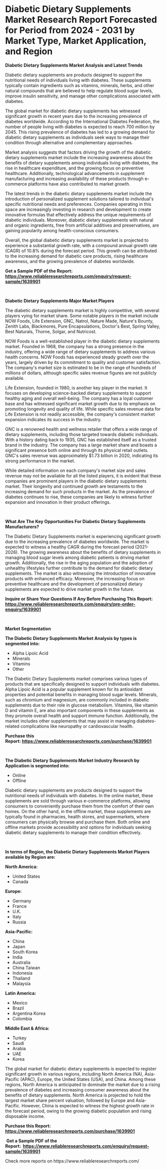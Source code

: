 <p><h1>Diabetic Dietary Supplements Market Research Report Forecasted for Period from 2024 -  2031 by Market Type, Market Application, and Region</h1></p><p><strong>Diabetic Dietary Supplements Market Analysis and Latest Trends</strong></p>
<p><p>Diabetic dietary supplements are products designed to support the nutritional needs of individuals living with diabetes. These supplements typically contain ingredients such as vitamins, minerals, herbs, and other natural compounds that are believed to help regulate blood sugar levels, improve insulin sensitivity, and manage other complications associated with diabetes.</p><p>The global market for diabetic dietary supplements has witnessed significant growth in recent years due to the increasing prevalence of diabetes worldwide. According to the International Diabetes Federation, the number of people living with diabetes is expected to reach 700 million by 2045. This rising prevalence of diabetes has led to a growing demand for diabetic dietary supplements as individuals seek ways to manage their condition through alternative and complementary approaches.</p><p>Market analysis suggests that factors driving the growth of the diabetic dietary supplements market include the increasing awareness about the benefits of dietary supplements among individuals living with diabetes, the rise in healthcare expenditure, and the growing focus on preventive healthcare. Additionally, technological advancements in supplement manufacturing and increasing availability of these products through e-commerce platforms have also contributed to market growth.</p><p>The latest trends in the diabetic dietary supplements market include the introduction of personalized supplement solutions tailored to individual's specific nutritional needs and preferences. Companies operating in this space are increasingly investing in research and development to create innovative formulas that effectively address the unique requirements of diabetic individuals. Moreover, diabetic dietary supplements with natural and organic ingredients, free from artificial additives and preservatives, are gaining popularity among health-conscious consumers.</p><p>Overall, the global diabetic dietary supplements market is projected to experience a substantial growth rate, with a compound annual growth rate (CAGR) of 10.8% during the forecast period. This growth can be attributed to the increasing demand for diabetic care products, rising healthcare awareness, and the growing prevalence of diabetes worldwide.</p></p>
<p><strong>Get a Sample PDF of the Report:&nbsp; <a href="https://www.reliableresearchreports.com/enquiry/request-sample/1639901">https://www.reliableresearchreports.com/enquiry/request-sample/1639901</a></strong></p>
<p>&nbsp;</p>
<p><strong>Diabetic Dietary Supplements Major Market Players</strong></p>
<p><p>The diabetic dietary supplements market is highly competitive, with several players vying for market share. Some notable players in the market include NOW Foods, Life Extension, GNC, Natrol, Nature Made, Nature's Bounty, Zenith Labs, Blackmores, Pure Encapsulations, Doctor's Best, Spring Valley, Best Naturals, Thorne, Solgar, and Nutricost.</p><p>NOW Foods is a well-established player in the diabetic dietary supplements market. Founded in 1968, the company has a strong presence in the industry, offering a wide range of dietary supplements to address various health concerns. NOW Foods has experienced steady growth over the years, largely driven by its commitment to quality and customer satisfaction. The company's market size is estimated to be in the range of hundreds of millions of dollars, although specific sales revenue figures are not publicly available.</p><p>Life Extension, founded in 1980, is another key player in the market. It focuses on developing science-backed dietary supplements to support healthy aging and overall well-being. The company has a loyal customer base and has witnessed significant market growth due to its emphasis on promoting longevity and quality of life. While specific sales revenue data for Life Extension is not readily accessible, the company's consistent market expansion indicates its success in the industry.</p><p>GNC is a renowned health and wellness retailer that offers a wide range of dietary supplements, including those targeted towards diabetic individuals. With a history dating back to 1935, GNC has established itself as a trusted brand in the industry. The company has a large market share and boasts a significant presence both online and through its physical retail outlets. GNC's sales revenue was approximately $1.73 billion in 2020, indicating its strong performance in the market.</p><p>While detailed information on each company's market size and sales revenue may not be available for all the listed players, it is evident that these companies are prominent players in the diabetic dietary supplements market. Their longevity and continued growth are testaments to the increasing demand for such products in the market. As the prevalence of diabetes continues to rise, these companies are likely to witness further expansion and innovation in their product offerings.</p></p>
<p>&nbsp;</p>
<p><strong>What Are The Key Opportunities For Diabetic Dietary Supplements Manufacturers?</strong></p>
<p><p>The Diabetic Dietary Supplements market is experiencing significant growth due to the increasing prevalence of diabetes worldwide. The market is expected to witness a healthy CAGR during the forecast period (2021-2026). The growing awareness about the benefits of dietary supplements in managing blood sugar levels among diabetic patients is driving market growth. Additionally, the rise in the aging population and the adoption of unhealthy lifestyles further contribute to the demand for diabetic dietary supplements. The market is also witnessing the introduction of innovative products with enhanced efficacy. Moreover, the increasing focus on preventive healthcare and the development of personalized dietary supplements are expected to drive market growth in the future.</p></p>
<p><strong>Inquire or Share Your Questions If Any Before Purchasing This Report: <a href="https://www.reliableresearchreports.com/enquiry/pre-order-enquiry/1639901">https://www.reliableresearchreports.com/enquiry/pre-order-enquiry/1639901</a></strong></p>
<p>&nbsp;</p>
<p><strong>Market Segmentation</strong></p>
<p><strong>The Diabetic Dietary Supplements Market Analysis by types is segmented into:</strong></p>
<p><ul><li>Alpha Lipoic Acid</li><li>Minerals</li><li>Vitamins</li><li>Other</li></ul></p>
<p><p>The Diabetic Dietary Supplements market comprises various types of products that are specifically designed to support individuals with diabetes. Alpha Lipoic Acid is a popular supplement known for its antioxidant properties and potential benefits in managing blood sugar levels. Minerals, such as chromium and magnesium, are commonly included in diabetic supplements due to their role in glucose metabolism. Vitamins, like vitamin D and vitamin E, are also important components in these supplements as they promote overall health and support immune function. Additionally, the market includes other supplements that may assist in managing diabetes-related complications like neuropathy or cardiovascular health.</p></p>
<p><strong>Purchase this Report:&nbsp;<a href="https://www.reliableresearchreports.com/purchase/1639901">https://www.reliableresearchreports.com/purchase/1639901</a></strong></p>
<p>&nbsp;</p>
<p><strong>The Diabetic Dietary Supplements Market Industry Research by Application is segmented into:</strong></p>
<p><ul><li>Online</li><li>Offline</li></ul></p>
<p><p>Diabetic dietary supplements are products designed to support the nutritional needs of individuals with diabetes. In the online market, these supplements are sold through various e-commerce platforms, allowing consumers to conveniently purchase them from the comfort of their own homes. On the other hand, in the offline market, these supplements are typically found in pharmacies, health stores, and supermarkets, where consumers can physically browse and purchase them. Both online and offline markets provide accessibility and options for individuals seeking diabetic dietary supplements to manage their condition effectively.</p></p>
<p>&nbsp;</p>
<p><strong>In terms of Region, the Diabetic Dietary Supplements Market Players available by Region are:</strong></p>
<p>
    <p> <strong> North America: </strong>
        <ul>
            <li>United States</li>
            <li>Canada</li>
        </ul>
        </p> 
    <p> <strong> Europe: </strong>
        <ul>
            <li>Germany</li>
            <li>France</li>
            <li>U.K.</li>
            <li>Italy</li>
            <li>Russia</li>
        </ul>
        </p> 
    <p> <strong> Asia-Pacific: </strong>
        <ul>
            <li>China</li>
            <li>Japan</li>
            <li>South Korea</li>
            <li>India</li>
            <li>Australia</li>
            <li>China Taiwan</li>
            <li>Indonesia</li>
            <li>Thailand</li>
            <li>Malaysia</li>
        </ul>
        </p> 
    <p> <strong> Latin America: </strong>
        <ul>
            <li>Mexico</li>
            <li>Brazil</li>
            <li>Argentina Korea</li>
            <li>Colombia</li>
        </ul>
        </p> 
    <p> <strong> Middle East & Africa: </strong>
        <ul>
            <li>Turkey</li>
            <li>Saudi</li>
            <li>Arabia</li>
            <li>UAE</li>
            <li>Korea</li>
        </ul>
    </p>
    </p>
<p><p>The global market for diabetic dietary supplements is expected to register significant growth in various regions, including North America (NA), Asia-Pacific (APAC), Europe, the United States (USA), and China. Among these regions, North America is anticipated to dominate the market due to a rising prevalence of diabetes and increasing consumer awareness about the benefits of dietary supplements. North America is projected to hold the largest market share percent valuation, followed by Europe and Asia-Pacific. However, China is expected to witness the highest growth rate in the forecast period, owing to the growing diabetic population and rising disposable income.</p></p>
<p><strong>Purchase this Report: <a href="https://www.reliableresearchreports.com/purchase/1639901">https://www.reliableresearchreports.com/purchase/1639901</a></strong></p>
<p>&nbsp;<strong>Get a Sample PDF of the Report:&nbsp;&nbsp;<a href="https://www.reliableresearchreports.com/enquiry/request-sample/1639901">https://www.reliableresearchreports.com/enquiry/request-sample/1639901</a></strong></p>
<p><strong></strong></p>
<p>Check more reports on https://www.reliableresearchreports.com/</p>